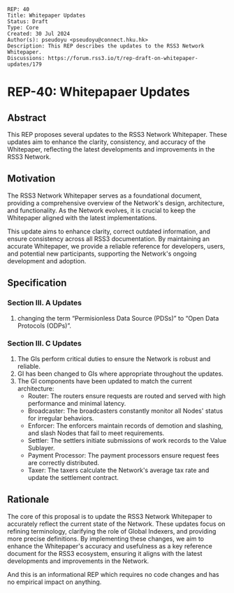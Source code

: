 ```
REP: 40
Title: Whitepaper Updates
Status: Draft
Type: Core
Created: 30 Jul 2024
Author(s): pseudoyu <pseudoyu@connect.hku.hk>
Description: This REP describes the updates to the RSS3 Network Whitepaper.
Discussions: https://forum.rss3.io/t/rep-draft-on-whitepaper-updates/179
```

# REP-40: Whitepapaer Updates

## Abstract

This REP proposes several updates to the RSS3 Network Whitepaper. These updates aim to enhance the clarity, consistency, and accuracy of the Whitepaper, reflecting the latest developments and improvements in the RSS3 Network.

## Motivation

The RSS3 Network Whitepaper serves as a foundational document, providing a comprehensive overview of the Network's design, architecture, and functionality. As the Network evolves, it is crucial to keep the Whitepaper aligned with the latest implementations.

This update aims to enhance clarity, correct outdated information, and ensure consistency across all RSS3 documentation. By maintaining an accurate Whitepaper, we provide a reliable reference for developers, users, and potential new participants, supporting the Network's ongoing development and adoption.

## Specification

### Section III. A Updates

1. changing the term “Permisionless Data Source (PDSs)” to “Open Data Protocols (ODPs)”.

### Section III. C Updates

1. The GIs perform critical duties to ensure the Network is robust and reliable.
2. GI has been changed to GIs where appropriate throughout the updates.
3. The GI components have been updated to match the current architecture:
   - Router: The routers ensure requests are routed and served with high performance and minimal latency.
   - Broadcaster: The broadcasters constantly monitor all Nodes' status for irregular behaviors.
   - Enforcer: The enforcers maintain records of demotion and slashing, and slash Nodes that fail to meet requirements.
   - Settler: The settlers initiate submissions of work records to the Value Sublayer.
   - Payment Processor: The payment processors ensure request fees are correctly distributed.
   - Taxer: The taxers calculate the Network's average tax rate and update the settlement contract.

## Rationale

The core of this proposal is to update the RSS3 Network Whitepaper to accurately reflect the current state of the Network. These updates focus on refining terminology, clarifying the role of Global Indexers, and providing more precise definitions. By implementing these changes, we aim to enhance the Whitepaper's accuracy and usefulness as a key reference document for the RSS3 ecosystem, ensuring it aligns with the latest developments and improvements in the Network.

And this is an informational REP which requires no code changes and has no empirical impact on anything.
